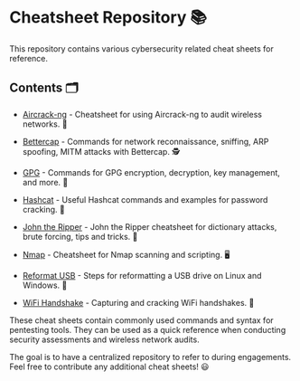 # Cheatsheet Repository 📚

This repository contains various cybersecurity related cheat sheets for reference.

## Contents 🗂

- [Aircrack-ng](aircrack.md) - Cheatsheet for using Aircrack-ng to audit wireless networks. 📡

- [Bettercap](bettercap.md) - Commands for network reconnaissance, sniffing, ARP spoofing, MITM attacks with Bettercap. 🕵️

- [GPG](gpg.md) - Commands for GPG encryption, decryption, key management, and more. 🔐

- [Hashcat](hashcat.md) - Useful Hashcat commands and examples for password cracking. 🔑

- [John the Ripper](john-the-ripper.md) - John the Ripper cheatsheet for dictionary attacks, brute forcing, tips and tricks. 💉

- [Nmap](nmap.md) - Cheatsheet for Nmap scanning and scripting. 🖥️

- [Reformat USB](reformat-usb.md) - Steps for reformatting a USB drive on Linux and Windows. 💽

- [WiFi Handshake](wifi-handshake.md) - Capturing and cracking WiFi handshakes. 🤝

These cheat sheets contain commonly used commands and syntax for pentesting tools. They can be used as a quick reference when conducting security assessments and wireless network audits.

The goal is to have a centralized repository to refer to during engagements. Feel free to contribute any additional cheat sheets! 😃
